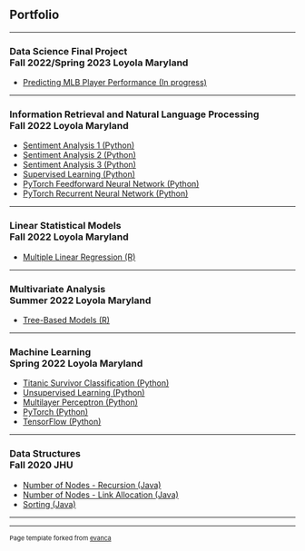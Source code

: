 ## Portfolio

---

### Data Science Final Project<br>Fall 2022/Spring 2023 Loyola Maryland

- [Predicting MLB Player Performance (In progress)](https://github.com/mcogrysko/DataScience-FinalProject)


---

### Information Retrieval and Natural Language Processing<br>Fall 2022 Loyola Maryland

- [Sentiment Analysis 1 (Python)](https://github.com/mcogrysko/NLP-Sentiments)
- [Sentiment Analysis 2 (Python)](https://github.com/mcogrysko/NLP-SentimentAnalysis)
- [Sentiment Analysis 3 (Python)](https://github.com/mcogrysko/NLP-SentimentAnalysisOpinionLexicon)
- [Supervised Learning (Python)](https://github.com/mcogrysko/NLP-SupervisedLearning)
- [PyTorch Feedforward Neural Network (Python)](https://github.com/mcogrysko/NLP-PyTorchFeedforwardNN)
- [PyTorch Recurrent Neural Network (Python)](https://github.com/mcogrysko/NLP-PyTorchRNN)

---

### Linear Statistical Models<br>Fall 2022 Loyola Maryland

- [Multiple Linear Regression (R)](https://github.com/mcogrysko/LinearStatModels-MultipleLinearRegression)

---

### Multivariate Analysis<br>Summer 2022 Loyola Maryland

- [Tree-Based Models (R)](https://github.com/mcogrysko/MultivariateAnalysis-Tree-BasedModels)

---

### Machine Learning<br>Spring 2022 Loyola Maryland

- [Titanic Survivor Classification (Python)](https://github.com/mcogrysko/ML-TitanicClassification)
- [Unsupervised Learning (Python)](https://github.com/mcogrysko/ML-UnsupervisedLearning)
- [Multilayer Perceptron (Python)](https://github.com/mcogrysko/ML-MultilayerPerceptron)
- [PyTorch (Python)](https://github.com/mcogrysko/ML-PyTorch)
- [TensorFlow (Python)](https://github.com/mcogrysko/ML-TensorFlow)

---

### Data Structures<br>Fall 2020 JHU

- [Number of Nodes - Recursion (Java)](https://github.com/mcogrysko/DataStructures-NumNodes-Recursion)
- [Number of Nodes - Link Allocation (Java)](https://github.com/mcogrysko/DataStructures-NumNodes-LinkAllocation)
- [Sorting (Java)](https://github.com/mcogrysko/DataStructures-Sorting)

---




---
<p style="font-size:11px">Page template forked from <a href="https://github.com/evanca/quick-portfolio">evanca</a></p>
<!-- Remove above link if you don't want to attibute -->
